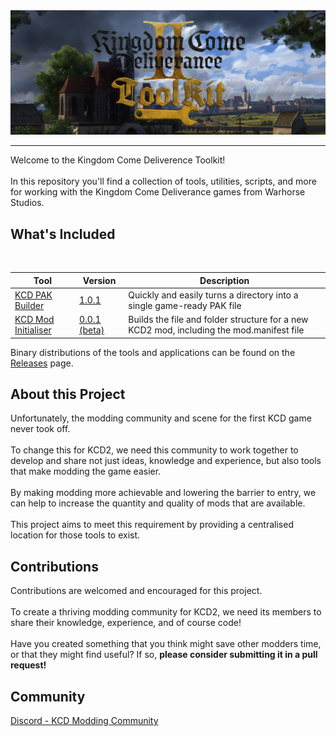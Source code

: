 <img src="images/banner.png" alt="Crypter Logo">
<hr>
Welcome to the Kingdom Come Deliverence Toolkit!</br></br>
In this repository you'll find a collection of tools, utilities, scripts, and more for working with the Kingdom Come Deliverance games from Warhorse Studios.

<h2>What's Included</h2>
</br>

<table>
  <thead>
    <th>Tool</th>
    <th>Version</th>
    <th>Description</th>
  </thead>
  <tbody>
    <tr>
      <td><a href="./kcd-pak-builder">KCD PAK Builder</a></td>
      <td><a href="https://github.com/altire-dev/kcd-toolkit/releases/latest">1.0.1</a></td>
      <td>Quickly and easily turns a directory into a single game-ready PAK file</td>
    </tr>
    <tr>
      <td><a href="./kcd-mod-initialiser">KCD Mod Initialiser</a></td>
      <td><a href="https://github.com/altire-dev/kcd-toolkit/releases/latest">0.0.1 (beta)</a></td>
      <td>Builds the file and folder structure for a new KCD2 mod, including the mod.manifest file</td>
    </tr>
  </tbody>
</table>

Binary distributions of the tools and applications can be found on the <a href="https://github.com/altire-dev/kcd-toolkit/releases/latest">Releases</a> page.

<h2>About this Project</h2>
Unfortunately, the modding community and scene for the first KCD game never took off. 
</br></br>
To change this for KCD2, we need this community to work together to develop and share not just ideas, knowledge and experience, but also tools that make modding the game easier.
</br></br>
By making modding more achievable and lowering the barrier to entry, we can help to increase the quantity and quality of mods that are available.
</br></br>
This project aims to meet this requirement by providing a centralised location for those tools to exist.

<h2>Contributions</h2>
Contributions are welcomed and encouraged for this project.
</br></br>
To create a thriving modding community for KCD2, we need its members to share their knowledge, experience, and of course code!
</br></br>
Have you created something that you think might save other modders time, or that they might find useful? If so, <b>please consider submitting it in a pull request!</b>

<h2>Community</h2>
<a href="https://discord.gg/RuKE5uhz">Discord - KCD Modding Community</a>

